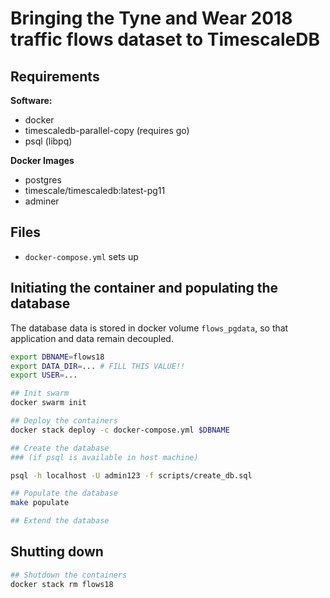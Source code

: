 # Bringing the Tyne and Wear 2018 traffic flows dataset to TimescaleDB

## Requirements

**Software:**
- docker
- timescaledb-parallel-copy (requires go)
- psql (libpq)

**Docker Images**
- postgres
- timescale/timescaledb:latest-pg11
- adminer

## Files

- `docker-compose.yml` sets up

## Initiating the container and populating the database

The database data is stored in docker volume `flows_pgdata`,
so that application and data remain decoupled.

```bash
export DBNAME=flows18
export DATA_DIR=... # FILL THIS VALUE!!
export USER=...

## Init swarm
docker swarm init

## Deploy the containers
docker stack deploy -c docker-compose.yml $DBNAME

## Create the database
### (if psql is available in host machine)

psql -h localhost -U admin123 -f scripts/create_db.sql

## Populate the database
make populate

## Extend the database

```

## Shutting down

```bash
## Shutdown the containers
docker stack rm flows18
```
